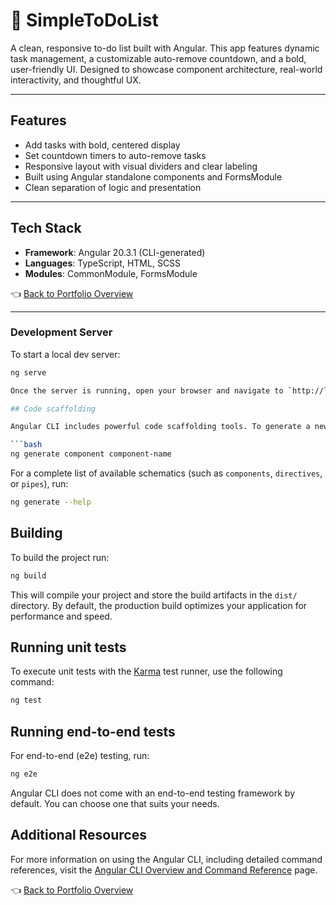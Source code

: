 # 📝 SimpleToDoList

A clean, responsive to-do list built with Angular. This app features dynamic task management, a customizable auto-remove countdown, and a bold, user-friendly UI. Designed to showcase component architecture, real-world interactivity, and thoughtful UX.

---

## Features

- Add tasks with bold, centered display  
- Set countdown timers to auto-remove tasks  
- Responsive layout with visual dividers and clear labeling  
- Built using Angular standalone components and FormsModule  
- Clean separation of logic and presentation  

---

## Tech Stack

- **Framework**: Angular 20.3.1 (CLI-generated)  
- **Languages**: TypeScript, HTML, SCSS  
- **Modules**: CommonModule, FormsModule  

👈 [Back to Portfolio Overview](../README.md)

---

### Development Server

To start a local dev server:

```bash
ng serve

Once the server is running, open your browser and navigate to `http://localhost:4200/`. The application will automatically reload whenever you modify any of the source files.

## Code scaffolding

Angular CLI includes powerful code scaffolding tools. To generate a new component, run:

```bash
ng generate component component-name
```

For a complete list of available schematics (such as `components`, `directives`, or `pipes`), run:

```bash
ng generate --help
```

## Building

To build the project run:

```bash
ng build
```

This will compile your project and store the build artifacts in the `dist/` directory. By default, the production build optimizes your application for performance and speed.

## Running unit tests

To execute unit tests with the [Karma](https://karma-runner.github.io) test runner, use the following command:

```bash
ng test
```

## Running end-to-end tests

For end-to-end (e2e) testing, run:

```bash
ng e2e
```

Angular CLI does not come with an end-to-end testing framework by default. You can choose one that suits your needs.

## Additional Resources

For more information on using the Angular CLI, including detailed command references, visit the [Angular CLI Overview and Command Reference](https://angular.dev/tools/cli) page.

👈 [Back to Portfolio Overview](../README.md)
